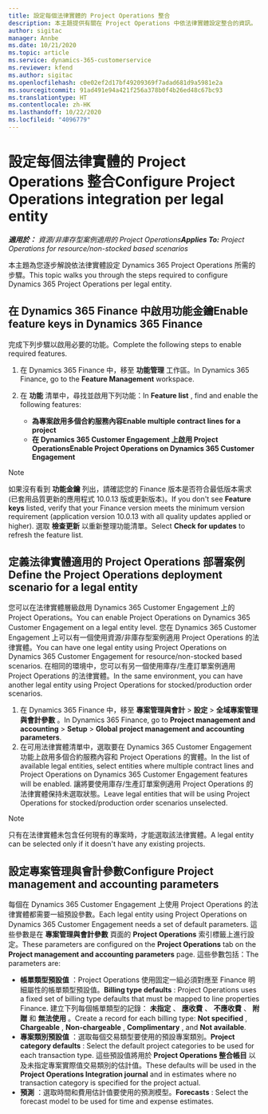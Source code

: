 ```yaml
---
title: 設定每個法律實體的 Project Operations 整合
description: 本主題提供有關在 Project Operations 中依法律實體設定整合的資訊。
author: sigitac
manager: Annbe
ms.date: 10/21/2020
ms.topic: article
ms.service: dynamics-365-customerservice
ms.reviewer: kfend
ms.author: sigitac
ms.openlocfilehash: c0e02ef2d17bf49209369f7adad681d9a5981e2a
ms.sourcegitcommit: 91ad491e94a421f256a378b0f4b26ed48c67bc93
ms.translationtype: HT
ms.contentlocale: zh-HK
ms.lasthandoff: 10/22/2020
ms.locfileid: "4096779"
---
```

# <a name="configure-project-operations-integration-per-legal-entity"></a><span data-ttu-id="f4e11-103">設定每個法律實體的 Project Operations 整合</span><span class="sxs-lookup"><span data-stu-id="f4e11-103">Configure Project Operations integration per legal entity</span></span> 

<span data-ttu-id="f4e11-104">_**適用於：** 資源/非庫存型案例適用的 Project Operations_</span><span class="sxs-lookup"><span data-stu-id="f4e11-104">_**Applies To:** Project Operations for resource/non-stocked based scenarios_</span></span>

<span data-ttu-id="f4e11-105">本主題為您逐步解說依法律實體設定 Dynamics 365 Project Operations 所需的步驟。</span><span class="sxs-lookup"><span data-stu-id="f4e11-105">This topic walks you through the steps required to configure Dynamics 365 Project Operations per legal entity.</span></span>

## <a name="enable-feature-keys-in-dynamics-365-finance"></a><span data-ttu-id="f4e11-106">在 Dynamics 365 Finance 中啟用功能金鑰</span><span class="sxs-lookup"><span data-stu-id="f4e11-106">Enable feature keys in Dynamics 365 Finance</span></span>

<span data-ttu-id="f4e11-107">完成下列步驟以啟用必要的功能。</span><span class="sxs-lookup"><span data-stu-id="f4e11-107">Complete the following steps to enable required features.</span></span>

1. <span data-ttu-id="f4e11-108">在 Dynamics 365 Finance 中，移至 **功能管理** 工作區。</span><span class="sxs-lookup"><span data-stu-id="f4e11-108">In Dynamics 365 Finance, go to the **Feature Management** workspace.</span></span>
2. <span data-ttu-id="f4e11-109">在 **功能** 清單中，尋找並啟用下列功能：</span><span class="sxs-lookup"><span data-stu-id="f4e11-109">In **Feature list** , find and enable the following features:</span></span>
  
    - <span data-ttu-id="f4e11-110">**為專案啟用多個合約服務內容**</span><span class="sxs-lookup"><span data-stu-id="f4e11-110">**Enable multiple contract lines for a project**</span></span>
    - <span data-ttu-id="f4e11-111">**在 Dynamics 365 Customer Engagement 上啟用 Project Operations**</span><span class="sxs-lookup"><span data-stu-id="f4e11-111">**Enable Project Operations on Dynamics 365 Customer Engagement**</span></span>

> [!NOTE]
> <span data-ttu-id="f4e11-112">如果沒有看到 **功能金鑰** 列出，請確認您的 Finance 版本是否符合最低版本需求 (已套用品質更新的應用程式 10.0.13 版或更新版本)。</span><span class="sxs-lookup"><span data-stu-id="f4e11-112">If you don't see **Feature keys** listed, verify that your Finance version meets the minimum version requirement (application version 10.0.13 with all quality updates applied or higher).</span></span> <span data-ttu-id="f4e11-113">選取 **檢查更新** 以重新整理功能清單。</span><span class="sxs-lookup"><span data-stu-id="f4e11-113">Select **Check for updates** to refresh the feature list.</span></span>

## <a name="define-the-project-operations-deployment-scenario-for-a-legal-entity"></a><span data-ttu-id="f4e11-114">定義法律實體適用的 Project Operations 部署案例</span><span class="sxs-lookup"><span data-stu-id="f4e11-114">Define the Project Operations deployment scenario for a legal entity</span></span>

<span data-ttu-id="f4e11-115">您可以在法律實體層級啟用 Dynamics 365 Customer Engagement 上的 Project Operations。</span><span class="sxs-lookup"><span data-stu-id="f4e11-115">You can enable Project Operations on Dynamics 365 Customer Engagement on a legal entity level.</span></span> <span data-ttu-id="f4e11-116">您在 Dynamics 365 Customer Engagement 上可以有一個使用資源/非庫存型案例適用 Project Operations 的法律實體。</span><span class="sxs-lookup"><span data-stu-id="f4e11-116">You can have one legal entity using Project Operations on Dynamics 365 Customer Engagement for resource/non-stocked based scenarios.</span></span> <span data-ttu-id="f4e11-117">在相同的環境中，您可以有另一個使用庫存/生產訂單案例適用 Project Operations 的法律實體。</span><span class="sxs-lookup"><span data-stu-id="f4e11-117">In the same environment, you can have another legal entity using Project Operations for stocked/production order scenarios.</span></span>

1. <span data-ttu-id="f4e11-118">在 Dynamics 365 Finance 中，移至 **專案管理與會計** > **設定** > **全域專案管理與會計參數** 。</span><span class="sxs-lookup"><span data-stu-id="f4e11-118">In Dynamics 365 Finance, go to **Project management and accounting** > **Setup** > **Global project management and accounting parameters**.</span></span>
2. <span data-ttu-id="f4e11-119">在可用法律實體清單中，選取要在 Dynamics 365 Customer Engagement 功能上啟用多個合約服務內容和 Project Operations 的實體。</span><span class="sxs-lookup"><span data-stu-id="f4e11-119">In the list of available legal entities, select entities where multiple contract lines and Project Operations on Dynamics 365 Customer Engagement features will be enabled.</span></span> <span data-ttu-id="f4e11-120">讓將要使用庫存/生產訂單案例適用 Project Operations 的法律實體保持未選取狀態。</span><span class="sxs-lookup"><span data-stu-id="f4e11-120">Leave legal entities that will be using Project Operations for stocked/production order scenarios unselected.</span></span>

> [!NOTE]
> <span data-ttu-id="f4e11-121">只有在法律實體未包含任何現有的專案時，才能選取該法律實體。</span><span class="sxs-lookup"><span data-stu-id="f4e11-121">A legal entity can be selected only if it doesn't have any existing projects.</span></span>

## <a name="configure-project-management-and-accounting-parameters"></a><span data-ttu-id="f4e11-122">設定專案管理與會計參數</span><span class="sxs-lookup"><span data-stu-id="f4e11-122">Configure Project management and accounting parameters</span></span>

<span data-ttu-id="f4e11-123">每個在 Dynamics 365 Customer Engagement 上使用 Project Operations 的法律實體都需要一組預設參數。</span><span class="sxs-lookup"><span data-stu-id="f4e11-123">Each legal entity using Project Operations on Dynamics 365 Customer Engagement needs a set of default parameters.</span></span> <span data-ttu-id="f4e11-124">這些參數是在 **專案管理與會計參數** 頁面的 **Project Operations** 索引標籤上進行設定。</span><span class="sxs-lookup"><span data-stu-id="f4e11-124">These parameters are configured on the **Project Operations** tab on the **Project management and accounting parameters** page.</span></span> <span data-ttu-id="f4e11-125">這些參數包括：</span><span class="sxs-lookup"><span data-stu-id="f4e11-125">The parameters are:</span></span>

  - <span data-ttu-id="f4e11-126">**帳單類型預設值** ：Project Operations 使用固定一組必須對應至 Finance 明細屬性的帳單類型預設值。</span><span class="sxs-lookup"><span data-stu-id="f4e11-126">**Billing type defaults** : Project Operations uses a fixed set of billing type defaults that must be mapped to line properties Finance.</span></span> <span data-ttu-id="f4e11-127">建立下列每個帳單類型的記錄： **未指定** 、 **應收費** 、 **不應收費** 、 **附贈** 和 **無法使用** 。</span><span class="sxs-lookup"><span data-stu-id="f4e11-127">Create a record for each billing type: **Not specified** , **Chargeable** , **Non-chargeable** , **Complimentary** , and **Not available**.</span></span>
  - <span data-ttu-id="f4e11-128">**專案類別預設值** ：選取每個交易類型要使用的預設專案類別。</span><span class="sxs-lookup"><span data-stu-id="f4e11-128">**Project category defaults** : Select the default project categories to be used for each transaction type.</span></span> <span data-ttu-id="f4e11-129">這些預設值將用於 **Project Operations 整合帳目** 以及未指定專案實際值交易類別的估計值。</span><span class="sxs-lookup"><span data-stu-id="f4e11-129">These defaults will be used in the **Project Operations Integration journal** and in estimates where no transaction category is specified for the project actual.</span></span>
  - <span data-ttu-id="f4e11-130">**預測** ：選取時間和費用估計值要使用的預測模型。</span><span class="sxs-lookup"><span data-stu-id="f4e11-130">**Forecasts** : Select the forecast model to be used for time and expense estimates.</span></span>
